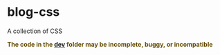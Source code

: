 # blog-css
A collection of CSS

<span style="color:#664d03;"><strong>The code in the [dev](/dev) folder may be incomplete, buggy, or incompatible</strong></span>
